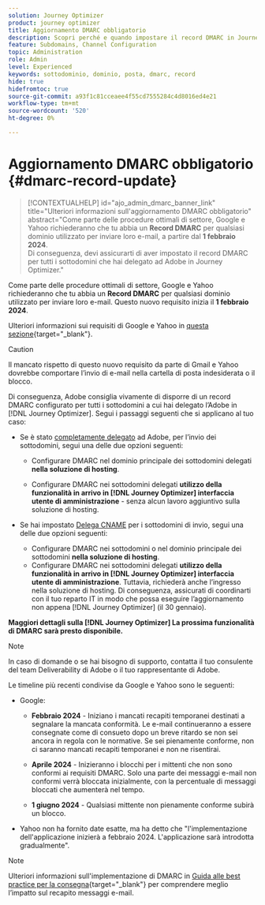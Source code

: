 ```yaml
---
solution: Journey Optimizer
product: journey optimizer
title: Aggiornamento DMARC obbligatorio
description: Scopri perché e quando impostare il record DMARC in Journey Optimizer
feature: Subdomains, Channel Configuration
topic: Administration
role: Admin
level: Experienced
keywords: sottodominio, dominio, posta, dmarc, record
hide: true
hidefromtoc: true
source-git-commit: a93f1c81cceaee4f55cd7555284c4d8016ed4e21
workflow-type: tm+mt
source-wordcount: '520'
ht-degree: 0%

---
```


# Aggiornamento DMARC obbligatorio {#dmarc-record-update}

>[!CONTEXTUALHELP]
>id="ajo_admin_dmarc_banner_link"
>title="Ulteriori informazioni sull&#39;aggiornamento DMARC obbligatorio"
>abstract="Come parte delle procedure ottimali di settore, Google e Yahoo richiederanno che tu abbia un **Record DMARC** per qualsiasi dominio utilizzato per inviare loro e-mail, a partire dal **1 febbraio 2024**. <br>Di conseguenza, devi assicurarti di aver impostato il record DMARC per tutti i sottodomini che hai delegato ad Adobe in Journey Optimizer."

Come parte delle procedure ottimali di settore, Google e Yahoo richiederanno che tu abbia un **Record DMARC** per qualsiasi dominio utilizzato per inviare loro e-mail. Questo nuovo requisito inizia il **1 febbraio 2024**.

Ulteriori informazioni sui requisiti di Google e Yahoo in [questa sezione](https://experienceleague.adobe.com/docs/deliverability-learn/deliverability-best-practice-guide/additional-resources/guidance-around-changes-to-google-and-yahoo.html?lang=en#dmarc%3A){target="_blank"}.

>[!CAUTION]
>
>Il mancato rispetto di questo nuovo requisito da parte di Gmail e Yahoo dovrebbe comportare l’invio di e-mail nella cartella di posta indesiderata o il blocco.

Di conseguenza, Adobe consiglia vivamente di disporre di un record DMARC configurato per tutti i sottodomini a cui hai delegato l’Adobe in [!DNL Journey Optimizer]. Segui i passaggi seguenti che si applicano al tuo caso:

<!--
* Set up DMARC on your subdomains, or on the parent domain of your subdomains, **in your hosting solution**. You can do it as of now.

* Set up DMARC on your delegated subdomains **using the upcoming feature in the [!DNL Journey Optimizer] administration UI** - with no extra work on your hosting solution. This feature will be available on January 30, 2024.

    >[!CAUTION]
    >
    >If you have set up [CNAME delegation](delegate-subdomain.md#cname-subdomain-delegation) for your sending subdomains, it will also require some entry into your hosting solution. Make sure you coordinate with your IT department so that they can perform the update as soon as the [!DNL Journey Optimizer] feature is available (on January 30, 2024). (and be ready on February 1st, 2024)

    More details on the [!DNL Journey Optimizer] DMARC upcoming feature will come soon.
-->

* Se è stato [completamente delegato](delegate-subdomain.md#full-subdomain-delegation) ad Adobe, per l’invio dei sottodomini, segui una delle due opzioni seguenti:

   * Configurare DMARC nel dominio principale dei sottodomini delegati **nella soluzione di hosting**.

   * Configurare DMARC nei sottodomini delegati **utilizzo della funzionalità in arrivo in [!DNL Journey Optimizer] interfaccia utente di amministrazione** - senza alcun lavoro aggiuntivo sulla soluzione di hosting.

* Se hai impostato [Delega CNAME](delegate-subdomain.md#cname-subdomain-delegation) per i sottodomini di invio, segui una delle due opzioni seguenti:
   * Configurare DMARC nei sottodomini o nel dominio principale dei sottodomini **nella soluzione di hosting**.
   * Configurare DMARC nei sottodomini delegati **utilizzo della funzionalità in arrivo in [!DNL Journey Optimizer] interfaccia utente di amministrazione**. Tuttavia, richiederà anche l’ingresso nella soluzione di hosting. Di conseguenza, assicurati di coordinarti con il tuo reparto IT in modo che possa eseguire l’aggiornamento non appena [!DNL Journey Optimizer] (il 30 gennaio). <!--and be ready on February 1st, 2024-->

**Maggiori dettagli sulla [!DNL Journey Optimizer] La prossima funzionalità di DMARC sarà presto disponibile.**

>[!NOTE]
>
>In caso di domande o se hai bisogno di supporto, contatta il tuo consulente del team Deliverability di Adobe o il tuo rappresentante di Adobe.

Le timeline più recenti condivise da Google e Yahoo sono le seguenti:

* Google:

   * **Febbraio 2024** - Iniziano i mancati recapiti temporanei destinati a segnalare la mancata conformità. Le e-mail continueranno a essere consegnate come di consueto dopo un breve ritardo se non sei ancora in regola con le normative. Se sei pienamente conforme, non ci saranno mancati recapiti temporanei e non ne risentirai.

   * **Aprile 2024** - Inizieranno i blocchi per i mittenti che non sono conformi ai requisiti DMARC. Solo una parte dei messaggi e-mail non conformi verrà bloccata inizialmente, con la percentuale di messaggi bloccati che aumenterà nel tempo.

   * **1 giugno 2024** - Qualsiasi mittente non pienamente conforme subirà un blocco.

* Yahoo non ha fornito date esatte, ma ha detto che &quot;l&#39;implementazione dell&#39;applicazione inizierà a febbraio 2024. L&#39;applicazione sarà introdotta gradualmente&quot;.

>[!NOTE]
>
>Ulteriori informazioni sull&#39;implementazione di DMARC in [Guida alle best practice per la consegna](https://experienceleague.adobe.com/docs/deliverability-learn/deliverability-best-practice-guide/additional-resources/technotes/implement-dmarc.html#about){target="_blank"} per comprendere meglio l’impatto sul recapito messaggi e-mail.
